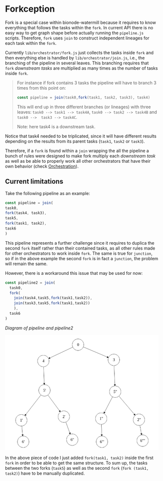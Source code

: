 # Forkception

Fork is a special case within bionode-watermill because it requires to know 
everything that follows the tasks within the `fork`. In current API there is
 no easy way to get graph shape before actually running the `pipeline.js` 
 scripts. Therefore, `fork` uses `join` to construct independent lineages for
  each task within the `fork`.
  
  Currently `lib/orchestrator/fork.js` just collects the tasks inside `fork` 
  and then everything else is handled by `lib/orchestrator/join.js`, i.e., 
  the branching of the pipeline in several leaves. This branching requires 
  that `fork` *downstream tasks* are multiplied as many times as the number 
  of tasks inside `fork`.
  
  > For instance if fork contains 3 tasks the pipeline will have to branch
  > 3 times from this point on:
  >
  >```javascript
  >const pipeline = join(task0,fork(task1, task2, task3), task4)
  >```
  > This will end up in three different branches (or lineages) with three 
  >leaves:
  > `task0 --> task1 --> task4A`, `task0 --> task2 --> task4B` and `task0 --> 
  task3 --> task4C`.
  >
  > Note: here task4 is a downstream task.
  
  Notice that task4 needed to be triplicated, since it will have different 
  results 
  depending on the results from its parent tasks (`task1`, `task2` or `task3`).
  
  Therefore, if a `fork` is found within a `join` wrapping the all 
  the pipeline a 
  bunch of rules were designed to make fork multiply each *downstream task* 
  as well as be able to properly work all other orchestrators that have their
   own behavior (check [Orchestration](Orchestration.md)).
   
   ## Current limitations
   
   Take the following pipeline as an example:
   
   ```javascript
const pipeline = join(
  task0,
  fork(task4, task3),
  task5,
  fork(task1, task2),
  task6
)
```
  
  This pipeline represents a further challenge since it requires to 
  duplica the second `fork` itself rather than their contained tasks, as all 
  other rules made for other orchestrators to work inside `fork`. The same is
   true for `junction`, so if in the above example the second `fork` is in fact
    a `junction`, the problem will remain the same.
    
However, there is a workaround this issue that may be used for now:

```javascript
const pipeline2 = join(
  task0,
  fork(
    join(task4,task5,fork(task1,task2)), 
    join(task3,task5,fork(task1,task2))
    ),
  task6
)
```

*Diagram of pipeline and pipeline2*

![](https://github.com/bionode/GSoC17/blob/master/Experimental_code/Experimental_Pipelines/fork_fork/fork_after_fork.png)

In the above piece of code I just added `fork(task1, task2)` inside the 
first `fork` in order to be able to get the same structure. To sum up,
the tasks between the two forks (`task5`) as well as the second `fork` (`fork
(task1, task2)`) have to be manually duplicated.
  
  